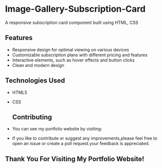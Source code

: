 # Image-Gallery-Subscription-Card

A responsive subscription card component built using HTML, CSS

## Features
- Responsive design for optimal viewing on various devices
- Customizable subscription plans with different pricing and features
- Interactive elements, such as hover effects and button clicks
- Clean and modern design

## Technologies Used
- HTML5
- CSS

  ## Contributing

- You can see my portfolio website by visiting:
  
- If you like to contribute or suggest any improvements,please feel free to open an issue or create a poll request.your feedback is appreciated.

## Thank You For Visiting My Portfolio Website!
